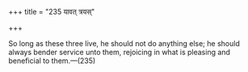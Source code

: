 +++
title = "235 यावत् त्रयस्"

+++

So long as these three live, he should not do anything else; he should always bender service unto them, rejoicing in what is pleasing and beneficial to them.—(235)